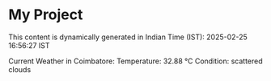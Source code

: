 # My Project

This content is dynamically generated in Indian Time (IST): 2025-02-25 16:56:27 IST


Current Weather in Coimbatore:
Temperature: 32.88 °C
Condition: scattered clouds
